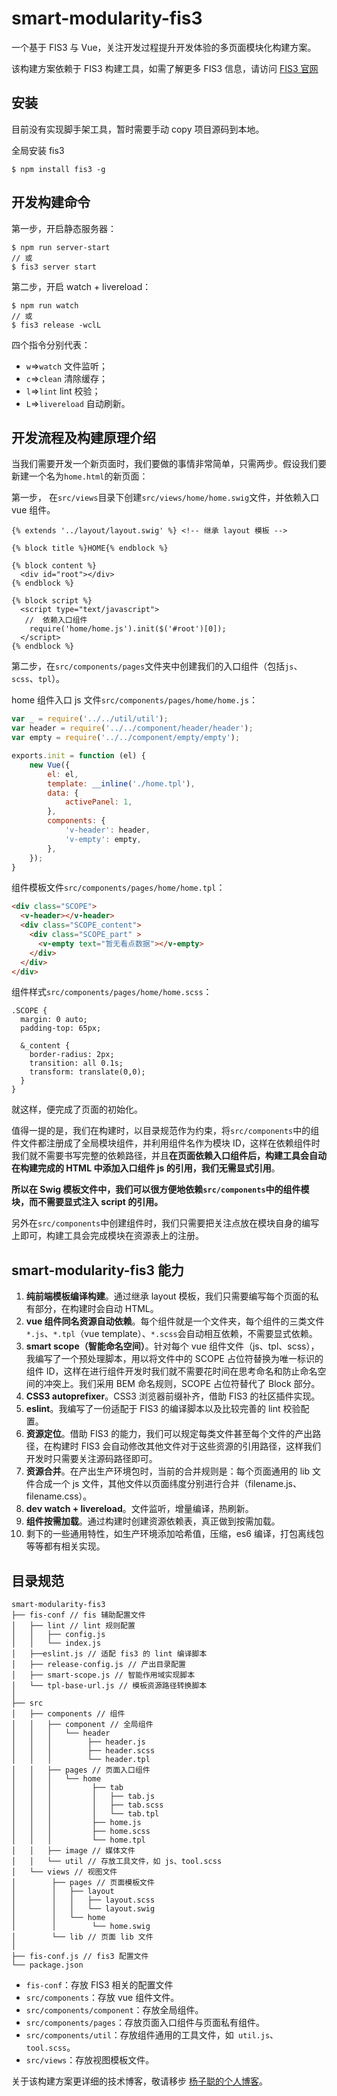 # smart-modularity-fis3
一个基于 FIS3 与 Vue，关注开发过程提升开发体验的多页面模块化构建方案。

该构建方案依赖于 FIS3 构建工具，如需了解更多 FIS3 信息，请访问 [FIS3 官网](https://fex.baidu.com/fis3/)

## 安装
目前没有实现脚手架工具，暂时需要手动 copy 项目源码到本地。

全局安装 fis3
```
$ npm install fis3 -g
```

## 开发构建命令

第一步，开启静态服务器：
```
$ npm run server-start
// 或
$ fis3 server start
```

第二步，开启 watch + livereload：
```
$ npm run watch
// 或
$ fis3 release -wclL
```
四个指令分别代表：
* `w`=>`watch` 文件监听；
* `c`=>`clean` 清除缓存；
* `l`=>`lint` lint 校验；
* `L`=>`livereload` 自动刷新。

## 开发流程及构建原理介绍
当我们需要开发一个新页面时，我们要做的事情非常简单，只需两步。假设我们要新建一个名为`home.html`的新页面：

第一步， 在`src/views`目录下创建`src/views/home/home.swig`文件，并依赖入口 vue 组件。
```
{% extends '../layout/layout.swig' %} <!-- 继承 layout 模板 -->

{% block title %}HOME{% endblock %}

{% block content %}
  <div id="root"></div>
{% endblock %}

{% block script %}
  <script type="text/javascript">
   //  依赖入口组件
    require('home/home.js').init($('#root')[0]);
  </script>
{% endblock %}
```

第二步，在`src/components/pages`文件夹中创建我们的入口组件（包括`js`、`scss`、`tpl`）。

home 组件入口 js 文件`src/components/pages/home/home.js`：
```Javascript
var _ = require('../../util/util');
var header = require('../../component/header/header');
var empty = require('../../component/empty/empty');

exports.init = function (el) {
    new Vue({
        el: el,
        template: __inline('./home.tpl'),
        data: {
            activePanel: 1,
        },
        components: {
            'v-header': header,
            'v-empty': empty,
        },
    });
}
```
组件模板文件`src/components/pages/home/home.tpl`：
```HTML
<div class="SCOPE">
  <v-header></v-header>
  <div class="SCOPE_content">
    <div class="SCOPE_part" >
      <v-empty text="暂无看点数据"></v-empty>
    </div>
  </div>
</div>
```
组件样式`src/components/pages/home/home.scss`：
```
.SCOPE {
  margin: 0 auto;
  padding-top: 65px;

  &_content {
    border-radius: 2px;
    transition: all 0.1s;
    transform: translate(0,0);
  }
}
```
就这样，便完成了页面的初始化。

值得一提的是，我们在构建时，以目录规范作为约束，将`src/components`中的组件文件都注册成了全局模块组件，并利用组件名作为模块 ID，这样在依赖组件时我们就不需要书写完整的依赖路径，并且**在页面依赖入口组件后，构建工具会自动在构建完成的 HTML 中添加入口组件 js 的引用，我们无需显式引用**。

**所以在 Swig 模板文件中，我们可以很方便地依赖`src/components`中的组件模块，而不需要显式注入 script 的引用。**

另外在`src/components`中创建组件时，我们只需要把关注点放在模块自身的编写上即可，构建工具会完成模块在资源表上的注册。

## smart-modularity-fis3 能力
1. **纯前端模板编译构建**。通过继承 layout 模板，我们只需要编写每个页面的私有部分，在构建时会自动 HTML。
2. **vue 组件同名资源自动依赖**。每个组件就是一个文件夹，每个组件的三类文件`*.js`、`*.tpl`（vue template）、`*.scss`会自动相互依赖，不需要显式依赖。
3. **smart scope（智能命名空间）**。针对每个 vue 组件文件（js、tpl、scss），我编写了一个预处理脚本，用以将文件中的 SCOPE 占位符替换为唯一标识的组件 ID，这样在进行组件开发时我们就不需要花时间在思考命名和防止命名空间的冲突上。我们采用 BEM 命名规则，SCOPE 占位符替代了 Block 部分。
4. **CSS3 autoprefixer**。CSS3 浏览器前缀补齐，借助 FIS3 的社区插件实现。
5. **eslint**。我编写了一份适配于 FIS3 的编译脚本以及比较完善的 lint 校验配置。
6. **资源定位**。借助 FIS3 的能力，我们可以规定每类文件甚至每个文件的产出路径，在构建时 FIS3 会自动修改其他文件对于这些资源的引用路径，这样我们开发时只需要关注源码路径即可。
7. **资源合并**。在产出生产环境包时，当前的合并规则是：每个页面通用的 lib 文件合成一个 js 文件，其他文件以页面纬度分别进行合并（filename.js、filename.css）。
8. **dev watch + livereload**。文件监听，增量编译，热刷新。
9. **组件按需加载**。通过构建时创建资源依赖表，真正做到按需加载。
10. 剩下的一些通用特性，如生产环境添加哈希值，压缩，es6 编译，打包离线包等等都有相关实现。

## 目录规范
```
smart-modularity-fis3
├── fis-conf // fis 辅助配置文件
│   ├── lint // lint 规则配置
│   │   ├── config.js
│   │   └── index.js
│   ├──eslint.js // 适配 fis3 的 lint 编译脚本
│   ├── release-config.js // 产出目录配置
│   ├── smart-scope.js // 智能作用域实现脚本
│   └── tpl-base-url.js // 模板资源路径转换脚本
│
├── src
│   ├── components // 组件
│   │   ├── component // 全局组件
│   │   │   └── header
│   │   │        ├── header.js
│   │   │        ├── header.scss
│   │   │        └── header.tpl
│   │   ├── pages // 页面入口组件
│   │   │   └── home
│   │   │         ├── tab
│   │   │         │   ├── tab.js
│   │   │         │   ├── tab.scss
│   │   │         │   └── tab.tpl
│   │   │         ├── home.js
│   │   │         ├── home.scss
│   │   │         └── home.tpl
│   │   ├── image // 媒体文件
│   │   └── util // 存放工具文件，如 js、tool.scss
│   └── views // 视图文件
│        ├── pages // 页面模板文件
│        │   ├── layout
│        │   │   ├── layout.scss
│        │   │   └── layout.swig
│        │   └── home
│        │        └── home.swig
│        └── lib // 页面 lib 文件
│
├── fis-conf.js // fis3 配置文件
└── package.json
```
* `fis-conf`：存放 FIS3 相关的配置文件
* `src/components`：存放 vue 组件文件。
* `src/components/component`：存放全局组件。
* `src/components/pages`：存放页面入口组件与页面私有组件。
* `src/components/util`：存放组件通用的工具文件，如` util.js`、`tool.scss`。
* `src/views`：存放视图模板文件。


关于该构建方案更详细的技术博客，敬请移步 [杨子聪的个人博客](http://www.yangzicong.com/article/13)。